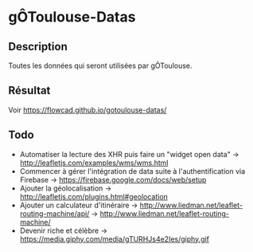 # gÔToulouse-Datas
## Description
Toutes les données qui seront utilisées par gÔToulouse.

## Résultat
Voir https://flowcad.github.io/gotoulouse-datas/

## Todo
* Automatiser la lecture des XHR puis faire un "widget open data"
    -> http://leafletjs.com/examples/wms/wms.html
* Commencer à gérer l'intégration de data suite à l'authentification via Firebase
    -> https://firebase.google.com/docs/web/setup
* Ajouter la géolocalisation
    -> http://leafletjs.com/plugins.html#geolocation
* Ajouter un calculateur d'itinéraire
    -> http://www.liedman.net/leaflet-routing-machine/api/
    -> http://www.liedman.net/leaflet-routing-machine/
* Devenir riche et célèbre
    -> https://media.giphy.com/media/gTURHJs4e2Ies/giphy.gif
